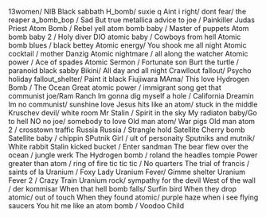 13women/ NIB Black sabbath
H_bomb/ suxie q
Aint i right/ dont fear/ the reaper
a_bomb_bop / Sad But true metallica
advice to joe / Painkiller Judas Priest
Atom Bomb / Rebel yell
atom bomb baby / Master of puppets
Atom bomb baby 2 / Holy diver DIO
atomic baby / Cowboys from hell
Atomic bomb blues / black bettey
Atomic energy/ You shook me all night
Atomic cocktail / mother Danzig
Atomic nightmare / all along the watcher
Atomic power / Ace of spades
Atomic Sermon / Fortunate son
Burt the turtle / paranoid black sabby
Bikini/ All day and all night
Crawllout fallout/ Psycho holiday
fallout_shelter/ Paint it black
Fiujiwara MAma/ This love
Hydrogen Bomb / The Ocean
Great atomic power / immigrant song
get that communist joe/Ram Ranch
Im gonna dig myself a hole / California Dreamin
Im no communist/ sunshine love
Jesus hits like an atom/ stuck in the middle
Kruschev devil/ white room
Mr Stalin / Spirit in the sky
My radiaton baby/Go to hell
NO no joe/ somebody to love
Old man atom/ War pigs
Old man atom 2 / crosstown traffic
Russia Russia / Strangle hold
Satellite Cherry bomb
Satellite baby / chippin
SPutnik Girl / ult of personaity
Sputniks and mutnik/ White rabbit
Stalin kicked bucket / Enter sandman
The bear flew over the ocean / jungle werk
The Hydrogen bomb / roland the headles tompie
Power greater than atom / ring of fire
tic tic tic / No quarters
The trial of francis / saints of la
Uranium / Foxy Lady
Uranium Fever/ Gimme shelter
Uranium Fever 2 / Crazy Train
Uranium rock/ sympathy for the devil
West of the wall / der kommisar
When that hell bomb falls/ Surfin bird
When they drop atomic/ out of touch
When they found atomic/ purple haze
when i see flying saucers
You hit me like an atom bomb / Voodoo Child
